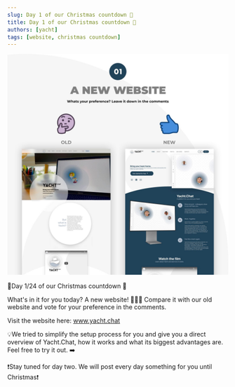 ```yaml
---
slug: Day 1 of our Christmas countdown 🎄
title: Day 1 of our Christmas countdown 🎄
authors: [yacht]
tags: [website, christmas countdown]
---
```


![yacht.chat](./day1.jpeg)

🎅Day 1/24 of our Christmas countdown 🎄

What's in it for you today? A new website! 🎉🧑‍💻
Compare it with our old website and vote for your preference in the comments.

Visit the website here: www.yacht.chat

💡We tried to simplify the setup process for you and give you a direct overview of Yacht.Chat, how it works and what its biggest advantages are. Feel free to try it out. ➡️

❗️Stay tuned for day two. We will post every day something for you until Christmas❗️ 